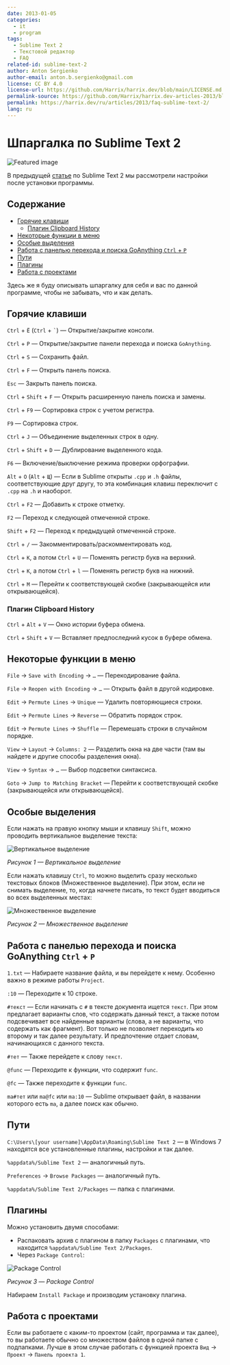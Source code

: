 ```yaml
---
date: 2013-01-05
categories:
  - it
  - program
tags:
  - Sublime Text 2
  - Текстовой редактор
  - FAQ
related-id: sublime-text-2
author: Anton Sergienko
author-email: anton.b.sergienko@gmail.com
license: CC BY 4.0
license-url: https://github.com/Harrix/harrix.dev/blob/main/LICENSE.md
permalink-source: https://github.com/Harrix/harrix.dev-articles-2013/blob/main/faq-sublime-text-2/faq-sublime-text-2.md
permalink: https://harrix.dev/ru/articles/2013/faq-sublime-text-2/
lang: ru
---
```


# Шпаргалка по Sublime Text 2

![Featured image](featured-image.svg)

В предыдущей [статье](http://blog.harrix.org/?p=43) по Sublime Text 2 мы рассмотрели настройки после установки программы.

## Содержание

- [Горячие клавиши](#горячие-клавиши)
  - [Плагин Clipboard History](#плагин-clipboard-history)
- [Некоторые функции в меню](#некоторые-функции-в-меню)
- [Особые выделения](#особые-выделения)
- [Работа с панелью перехода и поиска GoAnything `Ctrl` + `P`](#работа-с-панелью-перехода-и-поиска-goanything-ctrl--p)
- [Пути](#пути)
- [Плагины](#плагины)
- [Работа с проектами](#работа-с-проектами)

Здесь же я буду описывать шпаргалку для себя и вас по данной программе, чтобы не забывать, что и как делать.

## Горячие клавиши

`Ctrl` + `Ё` (`Ctrl` + `` ` ``) — Открытие/закрытие консоли.

`Ctrl` + `P` — Открытие/закрытие панели перехода и поиска `GoAnything`.

`Ctrl` + `S` — Сохранить файл.

`Ctrl` + `F` — Открыть панель поиска.

`Esc` — Закрыть панель поиска.

`Ctrl` + `Shift` + `F` — Открыть расширенную панель поиска и замены.

`Ctrl` + `F9` — Сортировка строк с учетом регистра.

`F9` — Сортировка строк.

`Ctrl` + `J` — Объединение выделенных строк в одну.

`Ctrl` + `Shift` + `D` — Дублирование выделенного кода.

`F6` — Включение/выключение режима проверки орфографии.

`Alt` + `O` (`Alt` + `Щ`) — Если в Sublime открыты `.cpp` и `.h` файлы, соответствующие друг другу, то эта комбинация клавиш переключит с `.cpp` на `.h` и наоборот.

`Ctrl` + `F2` — Добавить к строке отметку.

`F2` — Переход к следующей отмеченной строке.

`Shift` + `F2` — Переход к предыдущей отмеченной строке.

`Ctrl` + `/` — Закомментировать/раскомментировать код.

`Ctrl` + `K`, а потом `Ctrl` + `U` — Поменять регистр букв на верхний.

`Ctrl` + `K`, а потом `Ctrl` + `l` — Поменять регистр букв на нижний.

`Ctrl` + `M` — Перейти к соответствующей скобке (закрывающейся или открывающейся).

### Плагин Clipboard History

`Ctrl` + `Alt` + `V` — Окно истории буфера обмена.

`Ctrl` + `Shift` + `V` — Вставляет предпоследний кусок в буфере обмена.

## Некоторые функции в меню

`File` → `Save with Encoding` → `…` — Перекодирование файла.

`File` → `Reopen with Encoding` → `…` — Открыть файл в другой кодировке.

`Edit` → `Permute Lines` → `Unique` — Удалить повторяющиеся строки.

`Edit` → `Permute Lines` → `Reverse` — Обратить порядок строк.

`Edit` → `Permute Lines` → `Shuffle` — Перемешать строки в случайном порядке.

`View` → `Layout` → `Columns: 2` — Разделить окна на две части (там вы найдете и другие способы разделения окна).

`View` → `Syntax` → `…` — Выбор подсветки синтаксиса.

`Goto` → `Jump to Matching Bracket` — Перейти к соответствующей скобке (закрывающейся или открывающейся).

## Особые выделения

Если нажать на правую кнопку мыши и клавишу `Shift`, можно проводить вертикальное выделение текста:

![Вертикальное выделение](img/vertical-selection.png)

_Рисунок 1 — Вертикальное выделение_

Если нажать клавишу `Ctrl`, то можно выделить сразу несколько текстовых блоков (Множественное выделение). При этом, если не снимать выделение, то, когда начнете писать, то текст будет вводиться во всех выделенных местах:

![Множественное выделение](img/multiple-selection.png)

_Рисунок 2 — Множественное выделение_

## Работа с панелью перехода и поиска GoAnything `Ctrl` + `P`

`1.txt` — Набираете название файла, и вы перейдете к нему. Особенно важно в режиме работы `Project`.

`:10` — Переходите к 10 строке.

`#текст` — Если начинать с `#` в тексте документа ищется `текст`. При этом предлагает варианты слов, что содержать данный текст, а также потом подсвечивает все найденные варианты (слова, а не варианты, что содержать как фрагмент). Вот только не позволяет переходить ко второму и так далее результату. И предпочтение отдает словам, начинающихся с данного текста.

`#тет` — Также перейдете к слову `текст`.

`@func` — Переходите к функции, что содержит `func`.

`@fc` — Также переходите к функции `func`.

`ma#тет` или `ma@fc` или `ma:10` — Sublime открывает файл, в названии которого есть `ma`, а далее поиск как обычно.

## Пути

`C:\Users\[your username]\AppData\Roaming\Sublime Text 2` — в Windows 7 находятся все установленные плагины, настройки и так далее.

`%appdata%/Sublime Text 2` — аналогичный путь.

`Preferences` → `Browse Packages` — аналогичный путь.

`%appdata%/Sublime Text 2/Packages` — папка с плагинами.

## Плагины

Можно установить двумя способами:

- Распаковать архив с плагином в папку `Packages` с плагинами, что находится `%appdata%/Sublime Text 2/Packages`.
- Через `Package Control`:

![Package Control](img/package-control.png)

_Рисунок 3 — Package Control_

Набираем `Install Package` и производим установку плагина.

## Работа с проектами

Если вы работаете с каким-то проектом (сайт, программа и так далее), то вы работаете обычно со множеством файлов в одной папке с подпапками. Лучше в этом случае работать с функцией проекта `Вид` → `Проект` → `Панель проекта 1`.
